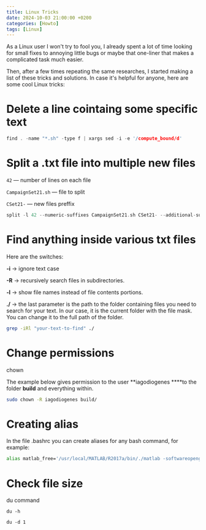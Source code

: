 ```yaml
---
title: Linux Tricks
date: 2024-10-03 21:00:00 +0200
categories: [Howto]
tags: [Linux]
---
```


As a Linux user I won't try to fool you, I already spent a lot of time looking for small fixes to annoying little bugs or maybe that one-liner that makes a complicated task much easier. 

Then, after a few times repeating the same researches, I started making a list of these tricks and solutions. In case it's helpful for anyone, here are some cool Linux tricks:

# Delete a line cointaing some specific text

```cpp
find . -name "*.sh" -type f | xargs sed -i -e '/compute_bound/d'
```

# Split a .txt file into multiple new files

`42` — number of lines on each file

`CampaignSet21.sh` — file to split

`CSet21-` — new files preffix

```cpp
split -l 42 --numeric-suffixes CampaignSet21.sh CSet21- --additional-suffix=.sh
```

# Find anything inside various txt files

Here are the switches: 

**-i** → ignore text case 

**-R** → recursively search files in subdirectories.

**-l** → show file names instead of file contents portions.

**./** → the last parameter is the path to the folder containing files you need to search for your text. In our case, it is the current folder with the file mask. You can change it to the full path of the folder.

```bash
grep -iRl "your-text-to-find" ./
```

# Change permissions

chown

The example below gives permission to the user **iagodiogenes ****to the folder **build** and everything within.

```bash
sudo chown -R iagodiogenes build/
```

# Creating alias

In the file .bashrc you can create aliases for any bash command, for example:

```bash
alias matlab_free='/usr/local/MATLAB/R2017a/bin/./matlab -softwareopengl'
```

# Check file size

du command

`du -h`

`du -d 1`
